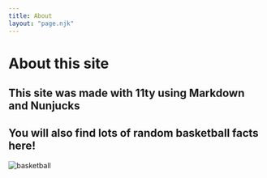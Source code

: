```yaml
---
title: About
layout: "page.njk"
---
```


# About this site

## This site was made with 11ty using Markdown and Nunjucks
## You will also find lots of random basketball facts here!

<div class="hello">
     <img src="bball.jpeg" alt="basketball">
</div>